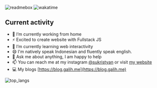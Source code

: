 ![readmebox](https://github.com/masgalih320/masgalih320/assets/91511974/4e5fe1ba-6c8d-45cd-b108-053d715a4920)
![wakatime](https://wakatime.com/badge/user/9f422c1e-f02a-4612-9fbd-737bc6de9bc9.svg)

## Current activity
- 🔭 I’m currently working from home
- ⚡ Excited to create website with Fullstack JS
- 🌱 I’m currently learning web interactivity
- 😄 I'm natively speak Indonesian and fluently speak english.
- 💬 Ask me about anything, I am happy to help
- 📫 You can reach me at my instagram [@sukristyan](https://instagram.com/sukristyan) or visit [my website](https://galih.me)
- 💻 My blogs [https://blog.galih.me](https://blog.galih.me)

![top_langs](https://github-readme-stats.vercel.app/api/top-langs/?username=masgalih320&layout=compact)
